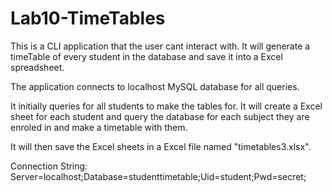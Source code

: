 <h1>Lab10-TimeTables</h1>
This is a CLI application that the user cant interact with. It will generate a timeTable of every student in the database and save it into a Excel spreadsheet.

The application connects to localhost MySQL database for all queries.

It initially queries for all students to make the tables for.
It will create a Excel sheet for each student and query the database for each subject they are enroled in and make a timetable with them.

It will then save the Excel sheets in a Excel file named "timetables3.xlsx".

Connection String: Server=localhost;Database=studenttimetable;Uid=student;Pwd=secret;
